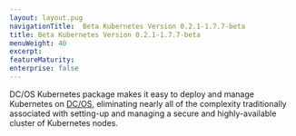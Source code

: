 ```yaml
---
layout: layout.pug
navigationTitle:  Beta Kubernetes Version 0.2.1-1.7.7-beta
title: Beta Kubernetes Version 0.2.1-1.7.7-beta
menuWeight: 40
excerpt:
featureMaturity:
enterprise: false
---
```


<!-- This source repo for this topic is https://github.com/mesosphere/dcos-kubernetes -->


DC/OS Kubernetes package makes it easy to deploy and manage Kubernetes on [DC/OS](https://mesosphere.com/product/), eliminating nearly all of the complexity traditionally associated with setting-up and managing a secure and highly-available cluster of Kubernetes nodes.
